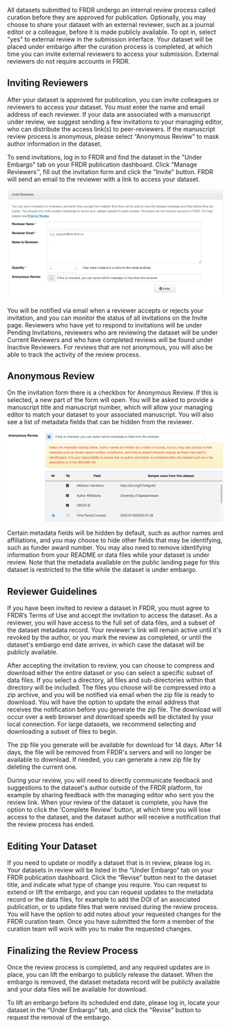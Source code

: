 ﻿All datasets submitted to FRDR undergo an internal review process called curation before they are approved for publication. Optionally, you may choose to share your dataset with an external reviewer, such as a journal editor or a colleague, before it is made publicly available. To opt in, select "yes" to external review in the submission interface. Your dataset will be placed under embargo after the curation process is completed, at which time you can invite external reviewers to access your submission. External reviewers do not require accounts in FRDR.

## Inviting Reviewers

After your dataset is approved for publication, you can invite colleagues or reviewers to access your dataset. You must enter the name and email address of each reviewer. If your data are associated with a manuscript under review, we suggest sending a few invitations to your managing editor, who can distribute the access link(s) to peer-reviewers. If the manuscript review process is anonymous, please select “Anonymous Review” to mask author information in the dataset.

To send invitations, log in to FRDR and find the dataset in the "Under Embargo" tab on your FRDR publication dashboard.  Click "Manage Reviewers'', fill out the invitation form and click the "Invite" button. FRDR will send an email to the reviewer with a link to access your dataset. 

<a href="/docs/img/screenshots/external_review/inviting.png" class="screenshot-lightbox">
    <img src="/docs/img/screenshots/external_review/inviting.png" alt="Screenshot showing external dataset review invitation form" class="screenshot"/>
</a>

You will be notified via email when a reviewer accepts or rejects your invitation, and you can monitor the status of all invitations on the Invite page. Reviewers who have yet to respond to invitations will be under Pending Invitations, reviewers who are reviewing the dataset will be under Current Reviewers and who have completed reviews will be found under Inactive Reviewers. For reviews that are not anonymous, you will also be able to track the activity of the review process. 

## Anonymous Review

On the invitation form there is a checkbox for Anonymous Review. If this is selected, a new part of the form will open. You will be asked to provide a manuscript title and manuscript number, which will allow your managing editor to match your dataset to your associated manuscript. You will also see a list of metadata fields that can be hidden from the reviewer.

<a href="/docs/img/screenshots/external_review/anonymous.png" class="screenshot-lightbox">
    <img src="/docs/img/screenshots/external_review/anonymous.png" alt="Screenshot showing anonymous review metadata selection" class="screenshot"/>
</a>

Certain metadata fields will be hidden by default, such as author names and affiliations, and you may choose to hide other fields that may be identifying, such as funder award number. You may also need to remove identifying information from your README or data files while your dataset is under review. Note that the metadata available on the public landing page for this dataset is restricted to the title while the dataset is under embargo.

## Reviewer Guidelines

If you have been invited to review a dataset in FRDR, you must agree to FRDR’s Terms of Use and accept the invitation to access the dataset. As a reviewer, you will have access to the full set of data files, and a subset of the dataset metadata record. Your reviewer's link will remain active until it's revoked by the author, or you mark the review as completed, or until the dataset's embargo end date arrives, in which case the dataset will be publicly available.

After accepting the invitation to review, you can choose to compress and download either the entire dataset or you can select a specific subset of data files. If you select a directory, all files and sub-directories within that directory will be included. The files you choose will be compressed into a zip archive, and you will be notified via email when the zip file is ready to download. You will have the option to update the email address that receives the notification before you generate the zip file. The download will occur over a web browser and download speeds will be dictated by your local connection. For large datasets, we recommend selecting and downloading a subset of files to begin. 

The zip file you generate will be available for download for 14 days. After 14 days, the file will be removed from FRDR's servers and will no longer be available to download. If needed, you can generate a new zip file by deleting the current one.

During your review, you will need to directly communicate feedback and suggestions to the dataset's author outside of the FRDR platform, for example by sharing feedback with the managing editor who sent you the review link. When your review of the dataset is complete, you have the option to click the 'Complete Review' button, at which time you will lose access to the dataset, and the dataset author will receive a notification that the review process has ended.

## Editing Your Dataset

If you need to update or modify a dataset that is in review, please log in. Your datasets in review will be listed in the “Under Embargo” tab on your FRDR publication dashboard. Click the “Revise” button next to the dataset title, and indicate what type of change you require. You can request to extend or lift the embargo, and you can request updates to the metadata record or the data files, for example to add the DOI of an associated publication, or to update files that were revised during the review process. You will have the option to add notes about your requested changes for the FRDR curation team. Once you have submitted the form a member of the curation team will work with you to make the requested changes.    


## Finalizing the Review Process

Once the review process is completed, and any required updates are in place, you can lift the embargo to publicly release the dataset. When the embargo is removed, the dataset metadata record will be publicly available and your data files will be available for download.

To lift an embargo before its scheduled end date, please log in, locate your dataset in the “Under Embargo” tab, and click the "Revise" button to request the removal of the embargo.

